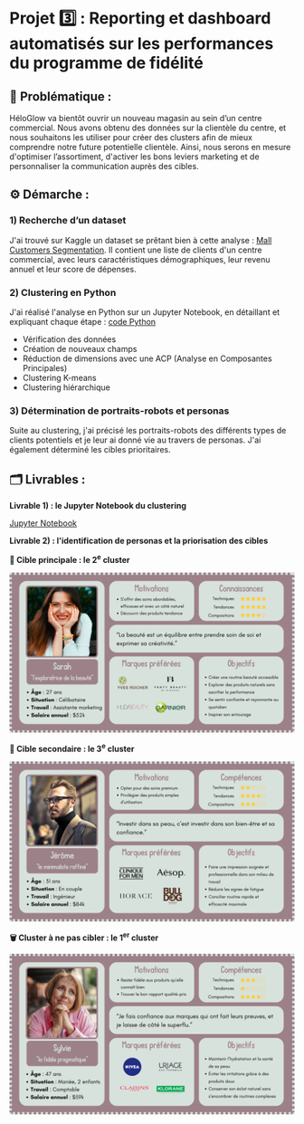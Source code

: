 # Projet 3️⃣ : Reporting et dashboard automatisés sur les performances du programme de fidélité

## 🧩 Problématique :

HéloGlow va bientôt ouvrir un nouveau magasin au sein d’un centre commercial. Nous avons obtenu des données sur la clientèle du centre, et nous souhaitons les utiliser pour créer des clusters afin de mieux comprendre notre future potentielle clientèle. Ainsi, nous serons en mesure d'optimiser l’assortiment, d'activer les bons leviers marketing et de personnaliser la communication auprès des cibles.

## ⚙️ Démarche :

### 1) Recherche d’un dataset

J'ai trouvé sur Kaggle un dataset se prêtant bien à cette analyse : [Mall Customers Segmentation](https://www.kaggle.com/datasets/abdallahwagih/mall-customers-segmentation). Il contient une liste de clients d'un centre commercial, avec leurs caractéristiques démographiques, leur revenu annuel et leur score de dépenses.

### 2) Clustering en Python

J'ai réalisé l'analyse en Python sur un Jupyter Notebook, en détaillant et expliquant chaque étape : [code Python](https://github.com/HeloGlow/Portfolio_fr/blob/main/Projet_3/HeloGlow_clustering_clients.ipynb)
- Vérification des données
- Création de nouveaux champs
- Réduction de dimensions avec une ACP (Analyse en Composantes Principales)
- Clustering K-means
- Clustering hiérarchique

### 3) Détermination de portraits-robots et personas

Suite au clustering, j'ai précisé les portraits-robots des différents types de clients potentiels et je leur ai donné vie au travers de personas. J'ai également déterminé les cibles prioritaires.

## 🗂️ Livrables :

**Livrable 1) : le Jupyter Notebook du clustering**

[Jupyter Notebook](https://github.com/HeloGlow/Portfolio_fr/blob/main/Projet_3/HeloGlow_clustering_clients.ipynb)

**Livrable 2) : l'identification de personas et la priorisation des cibles**

**🎯 Cible principale : le 2<sup>e</sup> cluster**

<img src="https://github.com/HeloGlow/Portfolio_fr/blob/main/Projet_3/Personas/Persona%202e%20cluster.png?raw=true" width="600">

**🥈 Cible secondaire : le 3<sup>e</sup> cluster**

<img src="https://github.com/HeloGlow/Portfolio_fr/blob/main/Projet_3/Personas/Persona%203e%20cluster.png?raw=true" width="600">

**🗑️ Cluster à ne pas cibler : le 1<sup>er</sup> cluster**

<img src="https://github.com/HeloGlow/Portfolio_fr/blob/main/Projet_3/Personas/Persona%201er%20cluster.png?raw=true" width="600">
